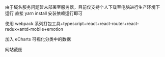 由于域名服务问题暂未部署至服务器，目前仅支持个人下载至电脑进行生产环境下运行
直接 yarn install 安装依赖运行即可

使用 webpack 系列打包工具+typescript+react+react-router+react-redux+antd-mobile+emotion

加入 eCharts 可视化分类中的数据

网站截图
